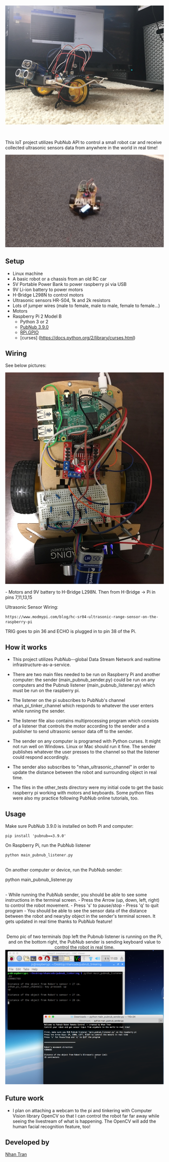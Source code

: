 <p align = "center">
    <img src="pictures/robo_pic.jpg" />
</p>

<br>

This IoT project utilizes PubNub API to control a small robot car and receive collected ultrasonic sensors data from anywhere in the world in real time!

<p aligh = "center">
    <img src="pictures/pubnub_robot.gif" />
</p>

## Setup
* Linux machine
* A basic robot or a chassis from an old RC car
* 5V Portable Power Bank to power raspberry pi via USB
* 9V Li-ion battery to power motors
* H-Bridge L298N to control motors
* Ultrasonic sensors HR-S04, 1k and 2k resistors
* Lots of jumper wires (male to female, male to male, female to female...)
* Motors
* Raspberry Pi 2 Model B
    * Python 3 or 2
    * [PubNub 3.9.0](https://www.pubnub.com/docs/python/pubnub-python-sdk)
    * [RPi.GPIO](https://pypi.python.org/pypi/RPi.GPIO)
    * [curses] (https://docs.python.org/2/library/curses.html)

## Wiring

See below pictures:

<p align = "center"><img src="pictures/wiring.jpg" /></p>
- Motors and 9V battery to H-Bridge L298N. Then from H-Bridge -> Pi in pins 7,11,13,15

Ultrasonic Sensor Wiring:
```
https://www.modmypi.com/blog/hc-sr04-ultrasonic-range-sensor-on-the-raspberry-pi
```
TRIG goes to pin 36 and ECHO is plugged in to pin 38 of the Pi.

## How it works
- This project utilizes PubNub--global Data Stream Network and realtime infrastructure-as-a-service.

- There are two main files needed to be run on Raspberry Pi and another computer: the sender (main_pubnub_sender.py) could be run on any computers and the Pubnub listener (main_pubnub_listener.py) which must be run on the raspberry pi.
- The listener on the pi subscribes to PubNub's channel nhan_pi_tinker_channel which responds to whatever the user enters while running the sender.
- The listener file also contains multiprocessing program which consists of a listener that controls the motor according to the sender and a publisher to send ultrasonic sensor data off to the sender.

- The sender on any computer is programed with Python curses. It might not run well on Windows. Linux or Mac should run it fine. The sender publishes whatever the user presses to the channel so that the listener could respond accordingly.
- The sender also subscribes to "nhan_ultrasonic_channel" in order to update the distance between the robot and surrounding object in real time.

- The files in the other_tests directory were my initial code to get the basic raspberry pi working with motors and keyboards. Some python files were also my practice following PubNub online tutorials, too.

## Usage

Make sure PubNub 3.9.0 is installed on both Pi and computer:
```
pip install 'pubnub==3.9.0'
```

On Raspberry Pi, run the PubNub listener
```
python main_pubnub_listener.py
```
<br>
On another computer or device, run the PubNub sender:

python main_pubnub_listener.py


<br>
- While running the PubNub sender, you should be able to see some instructions in the terminal screen. 
- Press the Arrow (up, down, left, right) to control the robot movement. 
- Press 's' to pause/stop
- Press 'q' to quit program
- You should be able to see the sensor data of the distance between the robot and nearyby object in the sender's terminal screen. It gets updated in real time thanks to PubNub feature!


<p align = "center">
<br />
Demo pic of two terminals (top left the Pubnub listener is running on the Pi, and on the bottom right, the PubNub sender is sending keyboard value to control the robot in real time.
    <img src="pictures/ssh.png" />
</p>

## Future work
- I plan on attaching a webcam to the pi and tinkering with Computer Vision library OpenCV so that I can control the robot far far away while seeing the livestream of what is happening. The OpenCV will add the human facial recognition feature, too!

## Developed by 
[Nhan Tran](http://trannhan.com)
